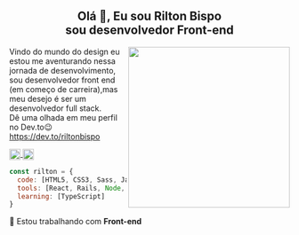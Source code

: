 
<h2 align="center">Olá 👋, Eu sou Rilton Bispo </br> sou desenvolvedor Front-end </h2>


<img align='right' src="https://raw.githubusercontent.com/MicaelliMedeiros/micaellimedeiros/master/image/computer-illustration.png" width="290">

Vindo do mundo do design eu estou me aventurando nessa 
jornada de desenvolvimento, sou desenvolvedor front end
(em começo de carreira),mas meu desejo é ser um desenvolvedor 
full stack.
</br>
Dê uma olhada em meu perfil no Dev.to😉
<a href="https://dev.to/riltonbispo" target="_blank">https://dev.to/riltonbispo</a>
 
 <p align="left">
  <a href="https://www.linkedin.com/in/rilton-bispo-460069198/" target="blank">
    <img align="center" height="20" src="https://img.shields.io/badge/LinkedIn-0077B5?style=for-the-badge&logo=linkedin&logoColor=white"/>
  </a>
 
  <a href="https://www.instagram.com/yxngbigu/" target="blank">
    <img align="center" height="20" src="https://img.shields.io/badge/Instagram-E4405F?style=for-the-badge&logo=instagram&logoColor=white"/>
 </a>
</p>


```javascript
const rilton = {
  code: [HTML5, CSS3, Sass, JavaScript, Ruby ],
  tools: [React, Rails, Node, Git, Figma, Wordpress, Tailwind],
  learning: [TypeScript]
}
```
 
🔭 Estou trabalhando com <b>Front-end</b>



